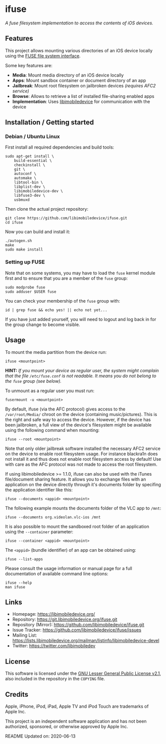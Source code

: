 # ifuse

*A fuse filesystem implementation to access the contents of iOS devices.*

## Features

This project allows mounting various directories of an iOS device locally using
the [FUSE file system interface](https://github.com/libfuse/libfuse).

Some key features are:

- **Media**: Mount media directory of an iOS device locally
- **Apps**: Mount sandbox container or document directory of an app
- **Jailbreak**: Mount root filesystem on jailbroken devices *(requires AFC2 service)*
- **Browse**: Allows to retrieve a list of installed file-sharing enabled apps
- **Implementation**: Uses [libimobiledevice](https://github.com/libimobiledevice/libimobiledevice) for communication with the device

## Installation / Getting started

### Debian / Ubuntu Linux

First install all required dependencies and build tools:
```shell
sudo apt-get install \
	build-essential \
	checkinstall \
	git \
	autoconf \
	automake \
	libtool-bin \
	libplist-dev \
	libimobiledevice-dev \
	libfuse3-dev \
	usbmuxd
```

Then clone the actual project repository:
```shell
git clone https://github.com/libimobiledevice/ifuse.git
cd ifuse
```

Now you can build and install it:
```shell
./autogen.sh
make
sudo make install
```

### Setting up FUSE

Note that on some systems, you may have to load the `fuse` kernel
module first and to ensure that you are a member of the `fuse` group:

```shell
sudo modprobe fuse
sudo adduser $USER fuse
```

You can check your membership of the `fuse` group with:

```shell
id | grep fuse && echo yes! || echo not yet...
```

If you have just added yourself, you will need to logout and log back
in for the group change to become visible.

## Usage

To mount the media partition from the device run:
```shell
ifuse <mountpoint>
```

**HINT:** *If you mount your device as regular user, the system might complain that
the file `/etc/fuse.conf` is not readable. It means you do not belong to the
`fuse` group (see below).*

To unmount as a regular user you must run:
```shell
fusermount -u <mountpoint>
```

By default, ifuse (via the AFC protocol) gives access to the `/var/root/Media/`
chroot on the device (containing music/pictures). This is the right and safe
way to access the device. However, if the device has been jailbroken, a full
view of the device's filesystem might be available using the following command
when mounting:
```shell
ifuse --root <mountpoint>
```

Note that only older jailbreak software installed the necessary AFC2 service on
the device to enable root filesystem usage. For instance  blackra1n does not
install it and thus does not enable root filesystem access by default!
Use with care as the AFC protocol was not made to access the root filesystem.

If using libimobiledevice >= 1.1.0, ifuse can also be used with the iTunes
file/document sharing feature. It allows you to exchange files with an
application on the device directly through it's documents folder by specifing
the application identifier like this:
```shell
ifuse --documents <appid> <mountpoint>
```

The following example mounts the documents folder of the VLC app to `/mnt`:
```shell
ifuse --documents org.videolan.vlc-ios /mnt
```

It is also possible to mount the sandboxed root folder of an application
using the `--container` parameter:
```shell
ifuse --container <appid> <mountpoint>
```

The `<appid>` (bundle identifier) of an app can be obtained using:
```shell
ifuse --list-apps
```

Please consult the usage information or manual page for a full documentation of
available command line options:
```shell
ifuse --help
man ifuse
```

## Links

* Homepage: https://libimobiledevice.org/
* Repository: https://git.libimobiledevice.org/ifuse.git
* Repository (Mirror): https://github.com/libimobiledevice/ifuse.git
* Issue Tracker: https://github.com/libimobiledevice/ifuse/issues
* Mailing List: https://lists.libimobiledevice.org/mailman/listinfo/libimobiledevice-devel
* Twitter: https://twitter.com/libimobiledev

## License

This software is licensed under the [GNU Lesser General Public License v2.1](https://www.gnu.org/licenses/lgpl-2.1.en.html),
also included in the repository in the `COPYING` file.

## Credits

Apple, iPhone, iPod, iPad, Apple TV and iPod Touch are trademarks of Apple Inc.

This project is an independent software application and has not been authorized,
sponsored, or otherwise approved by Apple Inc.

README Updated on: 2020-06-13
